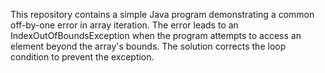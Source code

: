 This repository contains a simple Java program demonstrating a common off-by-one error in array iteration. The error leads to an IndexOutOfBoundsException when the program attempts to access an element beyond the array's bounds.  The solution corrects the loop condition to prevent the exception.